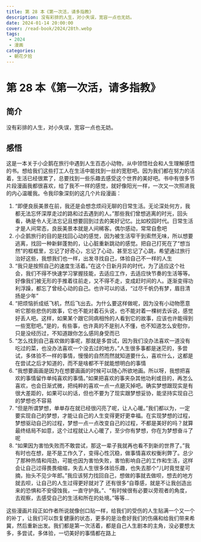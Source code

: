 ```yaml
---
title: 第 28 本《第一次活，请多指教》
description: 没有彩排的人生，对小失误，宽容一点也无妨。
date: 2024-01-14 20:00:00
cover: /read-book/2024/28th.webp
tags:
 - 2024
 - 漫画
categories:
 - 朝花夕拾
---
```

# 第 28 本《第一次活，请多指教》

## 简介
没有彩排的人生，对小失误，宽容一点也无妨。

## 感悟
这是一本关于小企鹅在旅行中遇到人生百态小动物，从中领悟社会和人生理解感悟的书。想给我们这些打工人在生活中能找到一丝的宽慰吧。因为我们都在努力的活着，生活已经很累了，总要找到一些乐趣去感受这个世界的美好吧。书中有很多节片段漫画我都很喜欢，给了我不一样的感觉，就好像阳光一样，一次又一次照进我的内心温暖我。令我印象深刻的这几个片段漫画：
1. “即便良辰美景在前，我还是会想念烦闷无聊的日常生活。无论深处何方，我都无法忘怀深厚走过的路和过去遇到的人。”那些我们曾想逃离的时光，回头看，确是令人无法忘记且想要回到过去的美好记忆。比如校园时代。日常生活才是人间常态，良辰美景本就是人间稀客。偶尔感动，常常自愈吧
2. 小企鹅旅行的目的是找回心动的感觉，因为被生活窄干到索然无味，所以想要逃离，找回一种新鲜蓬勃的，让心脏重新跳动的感觉。把自己打死在了“想当然”的框框里，忘记了好奇心，忘记了心动，甚至忘记了心跳，希望通过旅行治好这些，我想我们也一样，出发寻找自己，体验自己不一样的人生
3. “我只是按照自己的速度生活着。”在这个日新月异的时代，为了适应这个社会，我们不得不快速学习掌握技能，去适应工作，去适应快节奏的生活等等。好像我们被无形的手推着往前走，又不得不走，变成赶时间的人。逐渐变得功利浮躁，都忘了曾经心动的自己。也许可以的话，“过尽千帆仍有梦，眉目清扬是少年”
4. “把烦恼折成纸飞机，然后飞出去。为什么要这样做呢，因为没有小动物愿意听它那些悲伤的故事，它也不能对着石头说，也不能对着一棵树去诉说，感觉好丢人吧。这样，如果某个跟它同病相怜的人看到它的故事，应该也许能得到一些宽慰吧。”是的，有些事，也许真的不是别人不懂，也不知道怎么安慰你，只是没经历过，不知道跟你怎么感同身受而已
5. “怎么找到自己喜欢做的事呢，那就是多尝试，因为我们没办法喜欢一道没有吃过的菜，也没办法喜欢一个没去过的地方。”人生很多事都是迷茫的，多尝试，多体验不一样的事情，慢慢的自然而然就知道要什么，喜欢什么，这都是在尝试之后才知道的，而不是啥都不干就能想明白的事情
6. “我想要画画是因为在想要画画的时候可以随心所欲地画。所以呀，我想把喜欢的事情留作单纯喜欢的事情。”如果把喜欢的事夹杂其他功利或目的，再怎么喜欢，也会日渐式微，把纯粹的喜欢一点一点磨灭掉吧。确实梦想跟现实是有很大差距的，如果可以的话，但也不要为了现实跟梦想妥协，能坚持实现自己的梦想也不容易
7. “但是所谓梦想，单单存在就已经很闪亮了呢，让人心暖。”我们都以为，一定要实现自己的梦想，才能让自己的人生变得更好更幸福。在实现梦想的过程，梦想驱动自己的过程，梦想一点一点改变自己的过程，不都是美好的吗？就算最终结局不如意，这个过程就让人心暖了，至少你有梦想，你在为梦想奋斗了呢
8. “如果因为害怕失败而不敢尝试，那这一辈子我就再也看不到新的世界了。”我有时也在想，是不是工作久了，变得心性沉稳，做事情喜欢权衡利弊了。总少了那种热情和闯劲，可能也因为害怕失败，害怕影响自己的工作和生活，这样会让自己过得畏畏缩缩，失去人生很多体验乐趣，也失去那个“儿时竟觉星可摘，抬头不见少年郎。”我应该努力找回自己，想做的事就去做呗，想去的地方就去呗，让自己的人生过得更好就对了
还有很多“自尊感，就是不让我创造出来的恐惧和不安侵蚀我，一直守护我。”、“有时候很有必要以旁观者的角度，去观察，去感受自己的生活和所在的处境。”等等...

这些漫画片段正如作者所说就像创口贴一样，给我们的受伤的人生贴满一个又一个的补丁，让我们可以恢复健康的状态，更多的是治愈好我们的伤痛和给我们带来希冀，然后重新出发。我们都是第一次活着，都是自己人生剧本的主角，没必要想太多，多尝试，多体验，一切美好的事情都在路上
